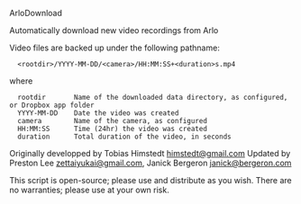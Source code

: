 ArloDownload

Automatically download new video recordings from Arlo

Video files are backed up under the following pathname:

      <rootdir>/YYYY-MM-DD/<camera>/HH:MM:SS+<duration>s.mp4

where

      rootdir       Name of the downloaded data directory, as configured, or Dropbox app folder
      YYYY-MM-DD    Date the video was created
      camera        Name of the camera, as configured
      HH:MM:SS      Time (24hr) the video was created
      duration      Total duration of the video, in seconds



Originally developped by Tobias Himstedt <himstedt@gmail.com>
Updated by Preston Lee <zettaiyukai@gmail.com>, Janick Bergeron <janick@bergeron.com>

This script is open-source; please use and distribute as you wish.
There are no warranties; please use at your own risk.
